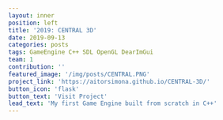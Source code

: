 ```yaml
---
layout: inner
position: left
title: '2019: CENTRAL 3D'
date: 2019-09-13
categories: posts
tags: GameEngine C++ SDL OpenGL DearImGui
team: 1
contribution: ''
featured_image: '/img/posts/CENTRAL.PNG'
project_link: 'https://aitorsimona.github.io/CENTRAL-3D/'
button_icon: 'flask'
button_text: 'Visit Project'
lead_text: 'My first Game Engine built from scratch in C++'
---
```

